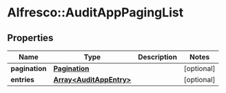 # Alfresco::AuditAppPagingList

## Properties
Name | Type | Description | Notes
------------ | ------------- | ------------- | -------------
**pagination** | [**Pagination**](Pagination.md) |  | [optional] 
**entries** | [**Array&lt;AuditAppEntry&gt;**](AuditAppEntry.md) |  | [optional] 


